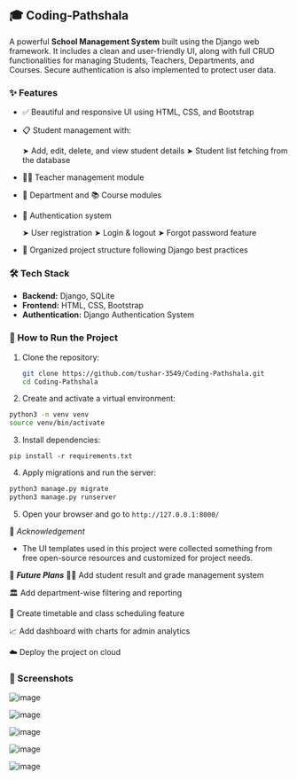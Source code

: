 ## 🎓 Coding-Pathshala

A powerful **School Management System** built using the Django web framework. It includes a clean and user-friendly UI, along with full CRUD functionalities for managing Students, Teachers, Departments, and Courses. Secure authentication is also implemented to protect user data.

### ✨ Features

- ✅ Beautiful and responsive UI using HTML, CSS, and Bootstrap
- 📋 Student management with:
  
  ➤ Add, edit, delete, and view student details
  ➤ Student list fetching from the database
  
- 👨‍🏫 Teacher management module
- 🏢 Department and 📚 Course modules
- 🔐 Authentication system
  
  ➤ User registration
  ➤ Login & logout
  ➤ Forgot password feature
- 📂 Organized project structure following Django best practices

### 🛠️ Tech Stack

- **Backend:** Django, SQLite
- **Frontend:** HTML, CSS, Bootstrap
- **Authentication:** Django Authentication System

### 🚀 How to Run the Project

1. Clone the repository:
   ```bash
   git clone https://github.com/tushar-3549/Coding-Pathshala.git
   cd Coding-Pathshala
   ```

2. Create and activate a virtual environment:
  ```bash
  python3 -m venv venv
  source venv/bin/activate
  ```

3. Install dependencies:

  `pip install -r requirements.txt`

4. Apply migrations and run the server:
  ```bash
  python3 manage.py migrate
  python3 manage.py runserver
  ```

5. Open your browser and go to `http://127.0.0.1:8000/`

🙏 *Acknowledgement*

- The UI templates used in this project were collected something from free open-source resources and customized for project needs.

🔮 ***Future Plans***
  🧑‍🎓 Add student result and grade management system
  
  🏛️ Add department-wise filtering and reporting
  
  📅 Create timetable and class scheduling feature
  
  📈 Add dashboard with charts for admin analytics
  
  ☁️ Deploy the project on cloud

### 📸 Screenshots
![image](https://github.com/user-attachments/assets/4c248763-d25b-4f68-b892-a6dce1f08bb2)

![image](https://github.com/user-attachments/assets/7df388dd-fd2e-441c-b7d0-0f29492ac096)

![image](https://github.com/user-attachments/assets/8d0b7fd3-4f76-472e-a353-65beab4e8ef5)

![image](https://github.com/user-attachments/assets/8033c769-2392-454e-9d59-105e7c8ea97e)

![image](https://github.com/user-attachments/assets/274a4ccf-ffd4-44a0-bba3-9fdb69106d0a)
